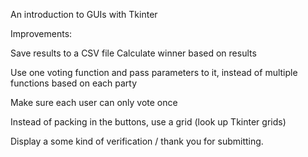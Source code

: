 An introduction to GUIs with Tkinter

Improvements:

Save results to a CSV file
Calculate winner based on results

Use one voting function and pass parameters to it, instead of multiple functions based on each party

Make sure each user can only vote once

Instead of packing in the buttons, use a grid (look up Tkinter grids)

Display a some kind of verification / thank you for submitting.
